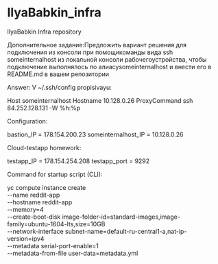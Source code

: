 # IlyaBabkin_infra
IlyaBabkin Infra repository

Дополнительное задание:Предложить вариант решения для подключения из консоли при помощикоманды вида ssh someinternalhost из локальной консоли рабочегоустройства,   чтобы   подключение   выполнялось   по   алиасуsomeinternalhost и внести его в README.md в вашем репозитории

Answer:
V ~/.ssh/config propisivayu:

Host someinternalhost
        Hostname 10.128.0.26
        ProxyCommand ssh 84.252.128.131 -W %h:%p

Configuration:

bastion_IP = 178.154.200.23
someinternalhost_IP = 10.128.0.26

Cloud-testapp homework:

testapp_IP = 178.154.254.208
testapp_port = 9292

Command for startup script (CLI):

yc compute instance create \
  --name reddit-app \
  --hostname reddit-app \
  --memory=4 \
  --create-boot-disk image-folder-id=standard-images,image-family=ubuntu-1604-lts,size=10GB \
  --network-interface subnet-name=default-ru-central1-a,nat-ip-version=ipv4 \
  --metadata serial-port-enable=1 \
  --metadata-from-file user-data=metadata.yml

